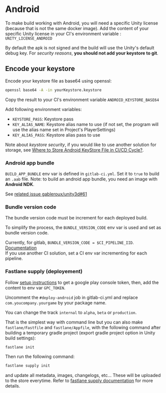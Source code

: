 # Android

To make build working with Android, you will need a specific Unity license (because that is not the same docker image). Add the content of your specific Unity license in your CI's environment variable : `UNITY_LICENSE_ANDROID`

By default the apk is not signed and the build will use the Unity's default debug key.
For _security reasons_, **you should not add your keystore to git**.

## Encode your keystore

Encode your keystore file as base64 using openssl:

```bash
openssl base64 -A -in yourKeystore.keystore
```

Copy the result to your CI's environment variable `ANDROID_KEYSTORE_BASE64`

Add following environment variables:

- `KEYSTORE_PASS`: Keystore pass
- `KEY_ALIAS_NAME`: Keystore alias name to use (if not set, the program will use the alias name set in Project's PlayerSettings)
- `KEY_ALIAS_PASS`: Keystore alias pass to use

Note about _keystore security_, if you would like to use another solution for storage, see [Where to Store Android KeyStore File in CI/CD Cycle?](https://android.jlelse.eu/where-to-store-android-keystore-file-in-ci-cd-cycle-2365f4e02e57).

### Android app bundle

`BUILD_APP_BUNDLE` env var is defined in `gitlab-ci.yml`. Set it to `true` to build an `.aab` file. Note: to build an android app bundle, you need an image with **Android NDK**.

See [related issue gableroux/unity3d#61](https://gitlab.com/gableroux/unity3d/issues/61)

### Bundle version code

The bundle version code must be increment for each deployed build.

To simplify the process, the `BUNDLE_VERSION_CODE` env var is used and set as bundle version code.

Currently, for gitlab, `BUNDLE_VERSION_CODE = $CI_PIPELINE_IID`. [Documentation](https://docs.gitlab.com/ee/ci/variables/predefined_variables.html)  
If you use another CI solution, set a CI env var incrementing for each pipeline.

### Fastlane supply (deployement)

Follow [setup instructions](https://docs.fastlane.tools/actions/supply/) to get a google play console token, then, add the content to env var `GPC_TOKEN`.

Uncomment the `#deploy-android` job in gitlab-ci.yml and replace `com.youcompany.yourgame` by your package name.

You can change the track `internal` to `alpha`, `beta` or `production`.

That is the simplest way with command line but you can also make `fastlane/Fastfile` and `fastlane/Appfile`, with the following command after building a temporary gradle project (export gradle project option in Unity build settings):

```bash
fastlane init
```

Then run the following command:

```bash
fastlane supply init
```

and update all metadata, images, changelogs, etc... These will be uploaded to the store everytime. Refer to [fastlane supply documentation](https://docs.fastlane.tools/actions/supply/) for more details.

